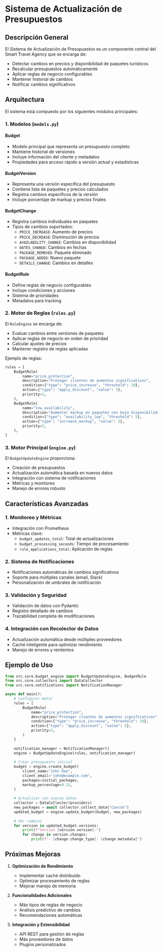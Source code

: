 # Sistema de Actualización de Presupuestos

## Descripción General

El Sistema de Actualización de Presupuestos es un componente central del Smart Travel Agency que se encarga de:
- Detectar cambios en precios y disponibilidad de paquetes turísticos
- Recalcular presupuestos automáticamente
- Aplicar reglas de negocio configurables
- Mantener historial de cambios
- Notificar cambios significativos

## Arquitectura

El sistema está compuesto por los siguientes módulos principales:

### 1. Modelos (`models.py`)

#### Budget
- Modelo principal que representa un presupuesto completo
- Mantiene historial de versiones
- Incluye información del cliente y metadatos
- Propiedades para acceso rápido a versión actual y estadísticas

#### BudgetVersion
- Representa una versión específica del presupuesto
- Contiene lista de paquetes y precios calculados
- Registra cambios específicos de la versión
- Incluye porcentaje de markup y precios finales

#### BudgetChange
- Registra cambios individuales en paquetes
- Tipos de cambios soportados:
  - `PRICE_INCREASE`: Aumento de precios
  - `PRICE_DECREASE`: Disminución de precios
  - `AVAILABILITY_CHANGE`: Cambios en disponibilidad
  - `DATES_CHANGE`: Cambios en fechas
  - `PACKAGE_REMOVED`: Paquete eliminado
  - `PACKAGE_ADDED`: Nuevo paquete
  - `DETAILS_CHANGE`: Cambios en detalles

#### BudgetRule
- Define reglas de negocio configurables
- Incluye condiciones y acciones
- Sistema de prioridades
- Metadatos para tracking

### 2. Motor de Reglas (`rules.py`)

El `RuleEngine` se encarga de:
- Evaluar cambios entre versiones de paquetes
- Aplicar reglas de negocio en orden de prioridad
- Calcular ajustes de precios
- Mantener registro de reglas aplicadas

Ejemplo de reglas:
```python
rules = [
    BudgetRule(
        name="price_protection",
        description="Proteger clientes de aumentos significativos",
        condition={"type": "price_increase", "threshold": 10},
        action={"type": "apply_discount", "value": 5},
        priority=1,
    ),
    BudgetRule(
        name="low_availability",
        description="Aumentar markup en paquetes con baja disponibilidad",
        condition={"type": "availability_low", "threshold": 5},
        action={"type": "increase_markup", "value": 2},
        priority=2,
    ),
]
```

### 3. Motor Principal (`engine.py`)

El `BudgetUpdateEngine` proporciona:
- Creación de presupuestos
- Actualización automática basada en nuevos datos
- Integración con sistema de notificaciones
- Métricas y monitoreo
- Manejo de errores robusto

## Características Avanzadas

### 1. Monitoreo y Métricas
- Integración con Prometheus
- Métricas clave:
  - `budget_updates_total`: Total de actualizaciones
  - `budget_processing_seconds`: Tiempo de procesamiento
  - `rule_applications_total`: Aplicación de reglas

### 2. Sistema de Notificaciones
- Notificaciones automáticas de cambios significativos
- Soporte para múltiples canales (email, Slack)
- Personalización de umbrales de notificación

### 3. Validación y Seguridad
- Validación de datos con Pydantic
- Registro detallado de cambios
- Trazabilidad completa de modificaciones

### 4. Integración con Recolector de Datos
- Actualización automática desde múltiples proveedores
- Caché inteligente para optimizar rendimiento
- Manejo de errores y reintentos

## Ejemplo de Uso

```python
from src.core.budget_engine import BudgetUpdateEngine, BudgetRule
from src.core.collectors import DataCollector
from src.core.notifications import NotificationManager

async def main():
    # Configurar motor
    rules = [
        BudgetRule(
            name="price_protection",
            description="Proteger clientes de aumentos significativos",
            condition={"type": "price_increase", "threshold": 10},
            action={"type": "apply_discount", "value": 5},
            priority=1,
        )
    ]
    
    notification_manager = NotificationManager()
    engine = BudgetUpdateEngine(rules, notification_manager)
    
    # Crear presupuesto inicial
    budget = engine.create_budget(
        client_name="John Doe",
        client_email="john@example.com",
        packages=initial_packages,
        markup_percentage=0.15,
    )
    
    # Actualizar con nuevos datos
    collector = DataCollector(providers)
    new_packages = await collector.collect_data("Cancún")
    updated_budget = engine.update_budget(budget, new_packages)
    
    # Ver cambios
    for version in updated_budget.versions:
        print(f"Version {version.version}:")
        for change in version.changes:
            print(f"- {change.change_type}: {change.metadata}")
```

## Próximas Mejoras

1. **Optimización de Rendimiento**
   - Implementar caché distribuido
   - Optimizar procesamiento de reglas
   - Mejorar manejo de memoria

2. **Funcionalidades Adicionales**
   - Más tipos de reglas de negocio
   - Análisis predictivo de cambios
   - Recomendaciones automáticas

3. **Integración y Extensibilidad**
   - API REST para gestión de reglas
   - Más proveedores de datos
   - Plugins personalizados
